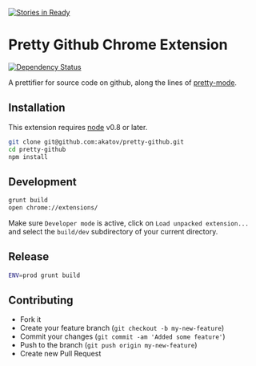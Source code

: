 [![Stories in Ready](https://badge.waffle.io/akatov/pretty-github.png?label=ready&title=Ready)](https://waffle.io/akatov/pretty-github)
# Pretty Github Chrome Extension

[![Dependency Status](https://img.shields.io/gemnasium/akatov/pretty-github.svg)](https://gemnasium.com/akatov/pretty-github)

A prettifier for source code on github, along the lines of
[pretty-mode](https://github.com/akatov/pretty-mode).

## Installation

This extension requires [node](https://github.com/joyent/node) v0.8 or later.

```bash
git clone git@github.com:akatov/pretty-github.git
cd pretty-github
npm install
```

## Development

```bash
grunt build
open chrome://extensions/
```

Make sure `Developer mode` is active, click on `Load unpacked extension...`
and select the `build/dev` subdirectory of your current directory.

## Release

```bash
ENV=prod grunt build
```

## Contributing

* Fork it
* Create your feature branch (`git checkout -b my-new-feature`)
* Commit your changes (`git commit -am 'Added some feature'`)
* Push to the branch (`git push origin my-new-feature`)
* Create new Pull Request
